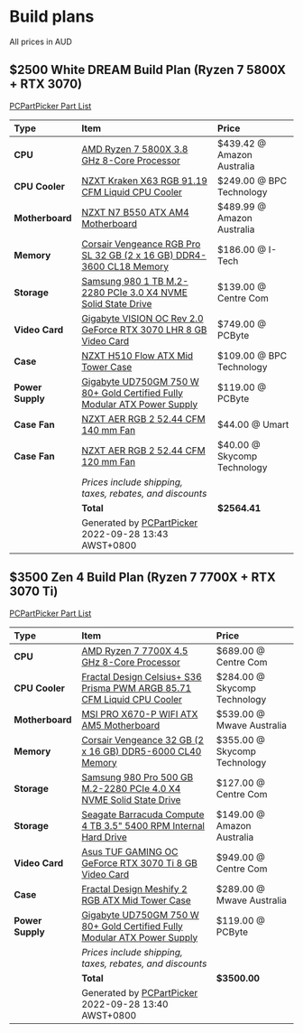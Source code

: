 # Build plans
All prices in AUD

## $2500 White DREAM Build Plan (Ryzen 7 5800X + RTX 3070)
[PCPartPicker Part List](https://au.pcpartpicker.com/list/nmNMmr)

| Type             | Item                                                                                                                                                                                                      | Price                       |
|:---------------- |:--------------------------------------------------------------------------------------------------------------------------------------------------------------------------------------------------------- |:--------------------------- |
| **CPU**          | [AMD Ryzen 7 5800X 3.8 GHz 8-Core Processor](https://au.pcpartpicker.com/product/qtvqqs/amd-ryzen-7-5800x-38-ghz-8-core-processor-100-100000063wof)                                                       | $439.42 @ Amazon Australia  |
| **CPU Cooler**   | [NZXT Kraken X63 RGB 91.19 CFM Liquid CPU Cooler](https://au.pcpartpicker.com/product/cpRYcf/nzxt-kraken-x63-rgb-9119-cfm-liquid-cpu-cooler-rl-krx63-rw)                                                  | $249.00 @ BPC Technology    |
| **Motherboard**  | [NZXT N7 B550 ATX AM4 Motherboard](https://au.pcpartpicker.com/product/KnLFf7/nzxt-n7-b550-atx-am4-motherboard-n7-b55xt-w1)                                                                               | $489.99 @ Amazon Australia  |
| **Memory**       | [Corsair Vengeance RGB Pro SL 32 GB (2 x 16 GB) DDR4-3600 CL18 Memory](https://au.pcpartpicker.com/product/bjjNnQ/corsair-vengeance-rgb-pro-sl-32-gb-2-x-16-gb-ddr4-3600-cl18-memory-cmh32gx4m2d3600c18w) | $186.00 @ I-Tech            |
| **Storage**      | [Samsung 980 1 TB M.2-2280 PCIe 3.0 X4 NVME Solid State Drive](https://au.pcpartpicker.com/product/mKBG3C/samsung-980-1-tb-m2-2280-nvme-solid-state-drive-mz-v8v1t0bam)                                   | $139.00 @ Centre Com        |
| **Video Card**   | [Gigabyte VISION OC Rev 2.0 GeForce RTX 3070 LHR 8 GB Video Card](https://au.pcpartpicker.com/product/8ZH7YJ/gigabyte-geforce-rtx-3070-lhr-8-gb-vision-oc-rev-20-video-card-gv-n3070vision-oc-8gd-rev-20) | $749.00 @ PCByte            |
| **Case**         | [NZXT H510 Flow ATX Mid Tower Case](https://au.pcpartpicker.com/product/dkRYcf/nzxt-h510-flow-atx-mid-tower-case-ca-h52fw-01)                                                                             | $109.00 @ BPC Technology    |
| **Power Supply** | [Gigabyte UD750GM 750 W 80+ Gold Certified Fully Modular ATX Power Supply](https://au.pcpartpicker.com/product/W4Tp99/gigabyte-ud750gm-750-w-80-gold-certified-fully-modular-atx-power-supply-gp-ud750gm) | $119.00 @ PCByte            |
| **Case Fan**     | [NZXT AER RGB 2 52.44 CFM 140 mm Fan](https://au.pcpartpicker.com/product/yy3gXL/nzxt-aer-rgb-2-5244-cfm-140-mm-fan-hf-28140-bw)                                                                          | $44.00 @ Umart              |
| **Case Fan**     | [NZXT AER RGB 2 52.44 CFM 120 mm Fan](https://au.pcpartpicker.com/product/8XpzK8/nzxt-aer-rgb-2-5244-cfm-120-mm-fan-hf-28120-bw)                                                                          | $40.00 @ Skycomp Technology |
|                  | *Prices include shipping, taxes, rebates, and discounts*                                                                                                                                                  |                             |
|                  | **Total**                                                                                                                                                                                                 | **$2564.41**                |
|                  | Generated by [PCPartPicker](https://pcpartpicker.com) 2022-09-28 13:43 AWST+0800                                                                                                                          |                             | 
 
## $3500 Zen 4 Build Plan (Ryzen 7 7700X + RTX 3070 Ti)
[PCPartPicker Part List](https://au.pcpartpicker.com/list/nQBt4s)

| Type             | Item                                                                                                                                                                                                      | Price                        |
|:---------------- |:--------------------------------------------------------------------------------------------------------------------------------------------------------------------------------------------------------- |:---------------------------- |
| **CPU**          | [AMD Ryzen 7 7700X 4.5 GHz 8-Core Processor](https://au.pcpartpicker.com/product/WfqPxr/amd-ryzen-7-7700x-45-ghz-8-core-processor-100-100000591wof)                                                       | $689.00 @ Centre Com         |
| **CPU Cooler**   | [Fractal Design Celsius+ S36 Prisma PWM ARGB 85.71 CFM Liquid CPU Cooler](https://au.pcpartpicker.com/product/d3jNnQ/fractal-design-celsius-s36-prisma-pwm-argb-8571-cfm-liquid-cpu-cooler-fd-w-2-s3602)  | $284.00 @ Skycomp Technology |
| **Motherboard**  | [MSI PRO X670-P WIFI ATX AM5 Motherboard](https://au.pcpartpicker.com/product/jJhFf7/msi-pro-x670-p-wifi-atx-am5-motherboard-pro-x670-p-wifi)                                                             | $539.00 @ Mwave Australia    |
| **Memory**       | [Corsair Vengeance 32 GB (2 x 16 GB) DDR5-6000 CL40 Memory](https://au.pcpartpicker.com/product/PCxRsY/corsair-vengeance-32-gb-2-x-16-gb-ddr5-6000-cl40-memory-cmk32gx5m2b6000c40)                        | $355.00 @ Skycomp Technology |
| **Storage**      | [Samsung 980 Pro 500 GB M.2-2280 PCIe 4.0 X4 NVME Solid State Drive](https://au.pcpartpicker.com/product/w96qqs/samsung-980-pro-500-gb-m2-2280-nvme-solid-state-drive-mz-v8p500bam)                       | $127.00 @ Centre Com         |
| **Storage**      | [Seagate Barracuda Compute 4 TB 3.5" 5400 RPM Internal Hard Drive](https://au.pcpartpicker.com/product/tmTPxr/seagate-barracuda-compute-4-tb-35-7200rpm-internal-hard-drive-st4000dmz04)                  | $149.00 @ Amazon Australia   |
| **Video Card**   | [Asus TUF GAMING OC GeForce RTX 3070 Ti 8 GB Video Card](https://au.pcpartpicker.com/product/CqPQzy/asus-geforce-rtx-3070-ti-8-gb-tuf-gaming-oc-video-card-tuf-rtx3070ti-o8g-gaming)                      | $949.00 @ Centre Com         |
| **Case**         | [Fractal Design Meshify 2 RGB ATX Mid Tower Case](https://au.pcpartpicker.com/product/cYD7YJ/fractal-design-meshify-2-rgb-atx-mid-tower-case-fd-c-mes2a-06)                                               | $289.00 @ Mwave Australia    |
| **Power Supply** | [Gigabyte UD750GM 750 W 80+ Gold Certified Fully Modular ATX Power Supply](https://au.pcpartpicker.com/product/W4Tp99/gigabyte-ud750gm-750-w-80-gold-certified-fully-modular-atx-power-supply-gp-ud750gm) | $119.00 @ PCByte             |
|                  | *Prices include shipping, taxes, rebates, and discounts*                                                                                                                                                  |                              |
|                  | **Total**                                                                                                                                                                                                 | **$3500.00**                 |
|                  | Generated by [PCPartPicker](https://pcpartpicker.com) 2022-09-28 13:40 AWST+0800                                                                                                                          |                              |